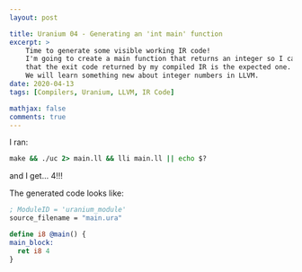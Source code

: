 ```yaml
---
layout: post

title: Uranium 04 - Generating an 'int main' function
excerpt: >
    Time to generate some visible working IR code!
    I'm going to create a main function that returns an integer so I can check
    that the exit code returned by my compiled IR is the expected one.
    We will learn something new about integer numbers in LLVM.
date: 2020-04-13
tags: [Compilers, Uranium, LLVM, IR Code]

mathjax: false
comments: true
---
```


I ran:
```cmd
make && ./uc 2> main.ll && lli main.ll || echo $?
```

and I get... 4!!!

The generated code looks like:
```llvm
; ModuleID = 'uranium_module'
source_filename = "main.ura"

define i8 @main() {
main_block:
  ret i8 4
}
```


